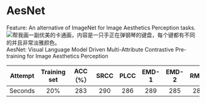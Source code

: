 # AesNet
Feature:
An alternative of ImageNet for Image Aesthetics Perception tasks.
![帮我画一副优美的卡通画，内容是一只手正在弹钢琴的键盘，每个键都有不同的并且非常淡雅颜色。](https://github.com/yipoh/AesVib/assets/124764227/09534a4e-98a9-45a3-b34e-80a62b6c017b)
AesNet: Visual Language Model Driven Multi-Attribute Contrastive Pre-training for Image Aesthetics Perception

| Attempt | Training set | ACC（%） | SRCC | PLCC | EMD-1 | EMD-2 | RMSE | MAE | Weights |
| :---: | :---: | :---: | :---: | :---: | :---: | :---: | :---: | :---: | :---: | 
| Seconds |20% | 283 | 290 | 286 | 289 | 285 | 287 | 287 | :---: | 

